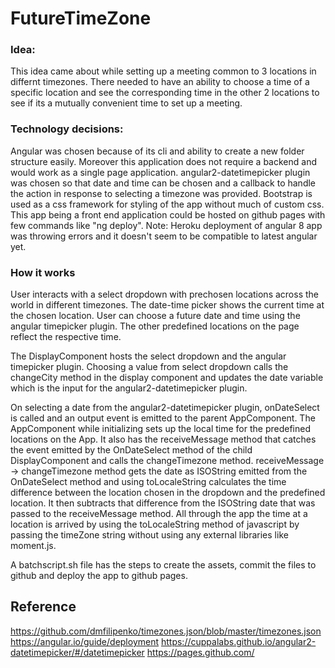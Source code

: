 
# FutureTimeZone

### Idea:

This idea came about while setting up a meeting common to 3 locations in differnt timezones. There needed to have an ability to choose a time of a specific location and see the corresponding time in the other 2 locations to see if its a mutually convenient time to set up a meeting.

### Technology decisions:

Angular was chosen because of its cli and ability to create a new folder structure easily. Moreover this application does not require a backend and would work as a single page application. angular2-datetimepicker plugin was chosen so that date and time can be chosen and a callback to handle the action in response to selecting a timezone was provided. Bootstrap is used as a css framework for styling of the app without much of custom css. This app being a front end application could be hosted on github pages with few commands like "ng deploy". Note: Heroku deployment of angular 8 app was throwing errors and it doesn't seem to be compatible to latest angular yet.

### How it works

User interacts with a select dropdown with prechosen locations across the world in different timezones. The date-time picker shows the current time at the chosen location. User can choose a future date and time using the angular timepicker plugin. The other predefined locations on the page reflect the respective time.

The DisplayComponent hosts the select dropdown and the angular timepicker plugin. Choosing a value from select dropdown calls the changeCity method in the display component and updates the date variable which is the input for the angular2-datetimepicker plugin.

On selecting a date from the angular2-datetimepicker plugin, onDateSelect is called and an output event is emitted to the parent AppComponent. The AppComponent while initializing sets up the local time for the predefined locations on the App. It also has the receiveMessage method that catches the event emitted by the OnDateSelect method of the child DisplayComponent and calls the changeTimezone method. receiveMessage -> changeTimezone method gets the date as ISOString emitted from the OnDateSelect method and using toLocaleString calculates the time difference between the location chosen in the dropdown and the predefined location. It then subtracts that difference from the ISOString date that was passed to the receiveMessage method. All through the app the time at a location is arrived by using the toLocaleString method of javascript by passing the timeZone string without using any external libraries like moment.js.

A batchscript.sh file has the steps to create the assets, commit the files to github and deploy the app to github pages.

## Reference

https://github.com/dmfilipenko/timezones.json/blob/master/timezones.json
https://angular.io/guide/deployment
https://cuppalabs.github.io/angular2-datetimepicker/#/datetimepicker
https://pages.github.com/